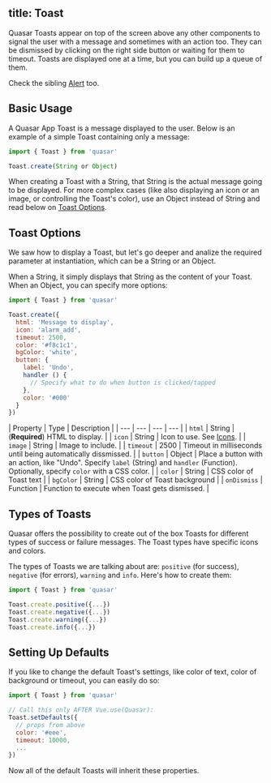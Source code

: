 title: Toast
---
Quasar Toasts appear on top of the screen above any other components to signal the user with a message and sometimes with an action too. They can be dismissed by clicking on the right side button or waiting for them to timeout. Toasts are displayed one at a time, but you can build up a queue of them.

Check the sibling [Alert](/components/alert.html) too.
<input type="hidden" data-fullpage-demo="popups/toast">

## Basic Usage
A Quasar App Toast is a message displayed to the user. Below is an example of a simple Toast containing only a message:
``` js
import { Toast } from 'quasar'

Toast.create(String or Object)
```

When creating a Toast with a String, that String is the actual message going to be displayed. For more complex cases (like also displaying an icon or an image, or controlling the Toast's color), use an Object instead of String and read below on [Toast Options](#Toast-Options).

## Toast Options
We saw how to display a Toast, but let's go deeper and analize the required parameter at instantiation, which can be a String or an Object.

When a String, it simply displays that String as the content of your Toast.
When an Object, you can specify more options:

``` js
import { Toast } from 'quasar'

Toast.create({
  html: 'Message to display',
  icon: 'alarm_add',
  timeout: 2500,
  color: '#f8c1c1',
  bgColor: 'white',
  button: {
    label: 'Undo',
    handler () {
      // Specify what to do when button is clicked/tapped
    },
    color: '#000'
  }
})
```

| Property | Type | Description |
| --- | --- | --- | --- |
| `html` | String | (**Required**) HTML to display. |
| `icon` | String | Icon to use. See [Icons](/api/css-icons.html). |
| `image` | String | Image to include. |
| `timeout` | 2500 | Timeout in milliseconds until being automatically dissmissed. |
| `button` | Object | Place a button with an action, like "Undo". Specify `label` (String) and `handler` (Function). Optionally, specify `color` with a CSS color. |
| `color` | String | CSS color of Toast text |
| `bgColor` | String | CSS color of Toast background |
| `onDismiss` | Function | Function to execute when Toast gets dismissed. |

## Types of Toasts
Quasar offers the possibility to create out of the box Toasts for different types of success or failure messages. The Toast types have specific icons and colors.

The types of Toasts we are talking about are: `positive` (for success), `negative` (for errors), `warning` and `info`. Here's how to create them:

``` js
import { Toast } from 'quasar'

Toast.create.positive({...})
Toast.create.negative({...})
Toast.create.warning({...})
Toast.create.info({...})
```

## Setting Up Defaults
If you like to change the default Toast's settings, like color of text, color of background or timeout, you can easily do so:

``` js
import { Toast } from 'quasar'

// Call this only AFTER Vue.use(Quasar):
Toast.setDefaults({
  // props from above
  color: '#eee',
  timeout: 10000,
  ...
})
```

Now all of the default Toasts will inherit these properties.
